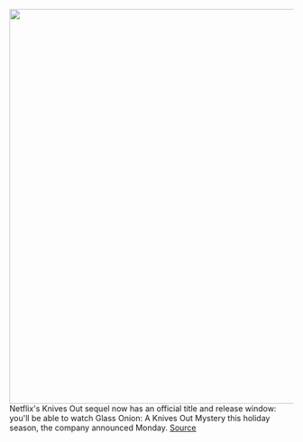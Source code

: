 <img src='https://cdn.vox-cdn.com/thumbor/fIb9X1LQTK1Mk_TVvnFQd5PSaOs=/0x0:1600x1067/1200x800/filters:focal(330x372:586x628)/cdn.vox-cdn.com/uploads/chorus_image/image/70971375/woods.0.jpeg' width='700px' /><br/>
Netflix's Knives Out sequel now has an official title and release window: you'll be able to watch Glass Onion: A Knives Out Mystery this holiday season, the company announced Monday.
<a href='https://www.theverge.com/2022/6/13/23165960/netflix-knives-out-sequel-title-glass-onion'> Source <a/>